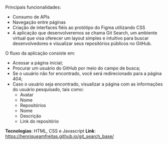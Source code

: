 Principais funcionalidades:
- Consumo de APIs
- Navegação entre páginas
- Criação de interfaces fiéis ao protótipo do Figma utilizando CSS
- A aplicação que desenvolveremos se chama Git Search, um ambiente virtual que visa oferecer um layout simples e intuitivo para buscar desenvolvedores e visualizar seus repositórios públicos no GitHub.

O fluxo da aplicação consiste em:
- Acessar a página inicial;
- Procurar um usuário do GitHub por meio do campo de busca;
- Se o usuário não for encontrado, você será redirecionado para a página 404;
- Caso o usuário seja encontrado, visualizar a página com as informações do usuário pesquisado, tais como:
  - Avatar
  - Nome
  - Repositórios
  - Nome
  - Descrição
  - Link do repositório
 
**Tecnologias**: HTML, CSS e Javascript
**Link**: https://henriqueamfreitas.github.io/git_search_base/
